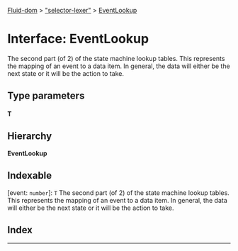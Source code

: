 [Fluid-dom](../README.md) > ["selector-lexer"](../modules/_selector_lexer_.md) > [EventLookup](../interfaces/_selector_lexer_.eventlookup.md)

# Interface: EventLookup

The second part (of 2) of the state machine lookup tables. This represents the mapping of an event to a data item. In general, the data will either be the next state or it will be the action to take.

## Type parameters
#### T 
## Hierarchy

**EventLookup**

## Indexable

\[event: `number`\]:&nbsp;`T`
The second part (of 2) of the state machine lookup tables. This represents the mapping of an event to a data item. In general, the data will either be the next state or it will be the action to take.

## Index

---

